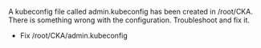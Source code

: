 A kubeconfig file called admin.kubeconfig has been created in /root/CKA. There is something wrong with the configuration. Troubleshoot and fix it.

- Fix /root/CKA/admin.kubeconfig